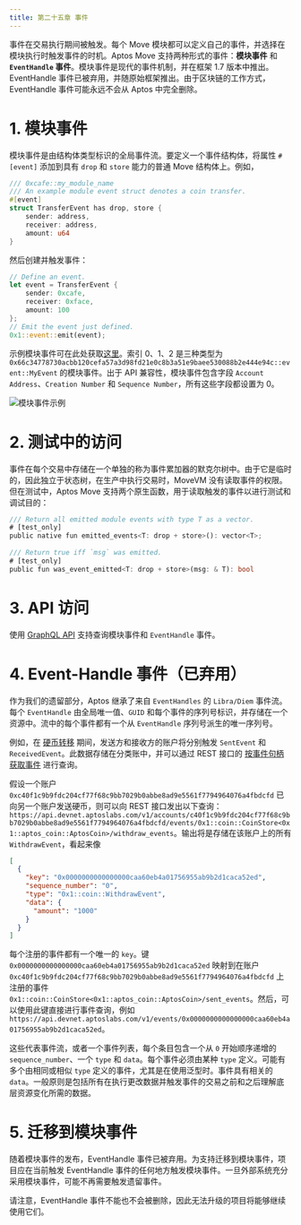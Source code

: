 ```yaml
---
title: 第二十五章 事件
---
```

事件在交易执行期间被触发。每个 Move 模块都可以定义自己的事件，并选择在模块执行时触发事件的时机。Aptos Move 支持两种形式的事件：**模块事件** 和 **`EventHandle` 事件**。模块事件是现代的事件机制，并在框架 1.7 版本中推出。EventHandle 事件已被弃用，并随原始框架推出。由于区块链的工作方式，EventHandle 事件可能永远不会从 Aptos 中完全删除。

# 1. 模块事件

模块事件是由结构体类型标识的全局事件流。要定义一个事件结构体，将属性 `#[event]` 添加到具有 `drop` 和 `store` 能力的普通 Move 结构体上。例如，

```rust title="一个表示硬币转移的示例模块事件结构体"
/// 0xcafe::my_module_name
/// An example module event struct denotes a coin transfer.
#[event]
struct TransferEvent has drop, store {
    sender: address,
    receiver: address,
    amount: u64
}
```

然后创建并触发事件：

```rust
// Define an event.
let event = TransferEvent {
    sender: 0xcafe,
    receiver: 0xface,
    amount: 100
};
// Emit the event just defined.
0x1::event::emit(event);
```

示例模块事件可在此处获取[这里](https://explorer.aptoslabs.com/txn/682252266/events?network=testnet)。索引 0、1、2 是三种类型为 `0x66c34778730acbb120cefa57a3d98fd21e0c8b3a51e9baee530088b2e444e94c::event::MyEvent` 的模块事件。出于 API 兼容性，模块事件包含字段 `Account Address`、`Creation Number` 和 `Sequence Number`，所有这些字段都设置为 0。

![模块事件示例](https://aptos.dev/_next/image?url=%2F_next%2Fstatic%2Fmedia%2Fmodule-event.0f634746.png&w=3840&q=75)

# 2. 测试中的访问

事件在每个交易中存储在一个单独的称为事件累加器的默克尔树中。由于它是临时的，因此独立于状态树，在生产中执行交易时，MoveVM 没有读取事件的权限。但在测试中，Aptos Move 支持两个原生函数，用于读取触发的事件以进行测试和调试目的：

```rust
/// Return all emitted module events with type T as a vector.
# [test_only]
public native fun emitted_events<T: drop + store>(): vector<T>;
 
/// Return true iff `msg` was emitted.
# [test_only]
public fun was_event_emitted<T: drop + store>(msg: & T): bool
```

# 3. API 访问

使用 [GraphQL API](https://aptos.dev/en/build/guides/system-integrators-guide#production-network-access) 支持查询模块事件和 `EventHandle` 事件。

# 4. Event-Handle 事件（已弃用）

作为我们的遗留部分，Aptos 继承了来自 `EventHandles` 的 `Libra/Diem` 事件流。每个 `EventHandle` 由全局唯一值、`GUID` 和每个事件的序列号标识，并存储在一个资源中。流中的每个事件都有一个从 `EventHandle` 序列号派生的唯一序列号。

例如，在 [硬币转移](https://learn.aptoslabs.com/my-first-series/transaction) 期间，发送方和接收方的账户将分别触发 `SentEvent` 和 `ReceivedEvent`。此数据存储在分类账中，并可以通过 REST 接口的 [按事件句柄获取事件](https://api.devnet.aptoslabs.com/v1/spec#/operations/get_events_by_event_handle) 进行查询。

假设一个账户 `0xc40f1c9b9fdc204cf77f68c9bb7029b0abbe8ad9e5561f7794964076a4fbdcfd` 已向另一个账户发送硬币，则可以向 REST 接口发出以下查询：`https://api.devnet.aptoslabs.com/v1/accounts/c40f1c9b9fdc204cf77f68c9bb7029b0abbe8ad9e5561f7794964076a4fbdcfd/events/0x1::coin::CoinStore<0x1::aptos_coin::AptosCoin>/withdraw_events`。输出将是存储在该账户上的所有 `WithdrawEvent`，看起来像

```json
[
  {
    "key": "0x0000000000000000caa60eb4a01756955ab9b2d1caca52ed",
    "sequence_number": "0",
    "type": "0x1::coin::WithdrawEvent",
    "data": {
      "amount": "1000"
    }
  }
]
```

每个注册的事件都有一个唯一的 `key`。键 `0x0000000000000000caa60eb4a01756955ab9b2d1caca52ed` 映射到在账户 `0xc40f1c9b9fdc204cf77f68c9bb7029b0abbe8ad9e5561f7794964076a4fbdcfd` 上注册的事件 `0x1::coin::CoinStore<0x1::aptos_coin::AptosCoin>/sent_events`。然后，可以使用此键直接进行事件查询，例如 `https://api.devnet.aptoslabs.com/v1/events/0x0000000000000000caa60eb4a01756955ab9b2d1caca52ed`。

这些代表事件流，或者一个事件列表，每个条目包含一个从 `0` 开始顺序递增的 `sequence_number`、一个 `type` 和 `data`。每个事件必须由某种 `type` 定义。可能有多个由相同或相似 `type` 定义的事件，尤其是在使用泛型时。事件具有相关的 `data`。一般原则是包括所有在执行更改数据并触发事件的交易之前和之后理解底层资源变化所需的数据。

# 5. 迁移到模块事件

随着模块事件的发布，EventHandle 事件已被弃用。为支持迁移到模块事件，项目应在当前触发 EventHandle 事件的任何地方触发模块事件。一旦外部系统充分采用模块事件，可能不再需要触发遗留事件。

请注意，EventHandle 事件不能也不会被删除，因此无法升级的项目将能够继续使用它们。
